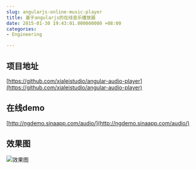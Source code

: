 ```yaml
---
slug: angularjs-online-music-player
title: 基于angularjs的在线音乐播放器
date: 2015-01-30 19:43:01.000000000 +08:00
categories:
- Engineering

---
```


## 项目地址
[https://github.com/xialeistudio/angular-audio-player](https://github.com/xialeistudio/angular-audio-player)
## 在线demo
[http://ngdemo.sinaapp.com/audio/](http://ngdemo.sinaapp.com/audio/)

## 效果图
![效果图](https://og5r5kasb.qnssl.com/wp-content/uploads/2015/01/QQ%E6%88%AA%E5%9B%BE20150130194035.png)